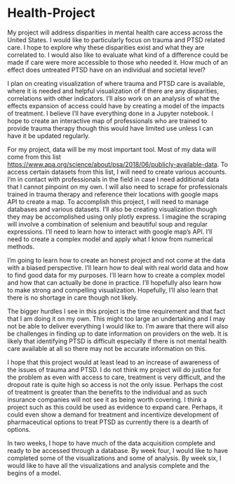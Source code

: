 # Health-Project

My project will address disparities in mental health care access across the United States. I would like to particularly focus on trauma and PTSD related care. I hope to explore why these disparities exist and what they are correlated to. I would also like to evaluate what kind of a difference could be made if care were more accessible to those who needed it. How much of an effect does untreated PTSD have on an individual and societal level? 

I plan on creating visualization of where trauma and PTSD care is available, where it is needed and helpful visualization of if there are any disparities, correlations with other indicators. I’ll also work on an analysis of what the effects expansion of access could have by creating a model of the impacts of treatment. I believe I’ll have everything done in a Jupyter notebook. I hope to create an interactive map of professionals who are trained to provide trauma therapy though this would have limited use unless I can have it be updated regularly.

For my project, data will be my most important tool. Most of my data will come from this list https://www.apa.org/science/about/psa/2018/06/publicly-available-data. To access certain datasets from this list, I will need to create various accounts. I’m in contact with professionals in the field in case I need additional data that I cannot pinpoint on my own. I will also need to scrape for professionals trained in trauma therapy and reference their locations with google maps API to create a map.
To accomplish this project, I will need to manage databases and various datasets. I’ll also be creating visualization though they may be accomplished using only plotly express. I imagine the scraping will involve a combination of selenium and beautiful soup and regular expressions. I’ll need to learn how to interact with google map’s API. I’ll need to create a complex model and apply what I know from numerical methods.

I’m going to learn how to create an honest project and not come at the data with a biased perspective. I’ll learn how to deal with real world data and how to find good data for my purposes. I’ll learn how to create a complex model and how that can actually be done in practice. I’ll hopefully also learn how to make strong and compelling visualization. Hopefully, I’ll also learn that there is no shortage in care though not likely.

The bigger hurdles I see in this project is the time requirement and that fact that I am doing it on my own. This might too large an undertaking and I may not be able to deliver everything I would like to. I’m aware that there will also be challenges in finding up to date information on providers on the web. It is likely that identifying PTSD is difficult especially if there is not mental health care available at all so there may not be accurate information on this.

I hope that this project would at least lead to an increase of awareness of the issues of trauma and PTSD. I do not think my project will do justice for the problem as even with access to care, treatment is very difficult, and the dropout rate is quite high so access is not the only issue. Perhaps the cost of treatment is greater than the benefits to the individual and as such insurance companies will not see it as being worth covering. I think a project such as this could be used as evidence to expand care. Perhaps, it could even show a demand for treatment and incentivize development of pharmaceutical options to treat PTSD as currently there is a dearth of options.

In two weeks, I hope to have much of the data acquisition complete and ready to be accessed through a database. By week four, I would like to have completed some of the visualizations and some of analysis. By week six, I would like to have all the visualizations and analysis complete and the begins of a model.  
